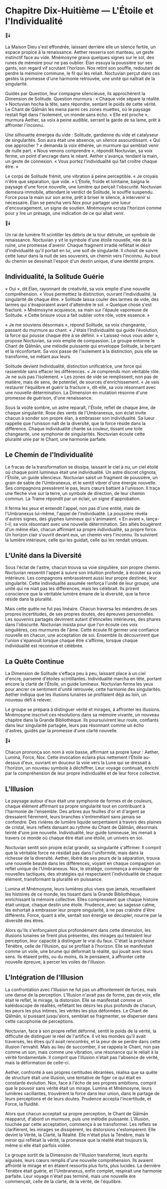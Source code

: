 # Chapitre Dix-Huitième — L'Étoile et l'Individualité
🌌🕯️

La Maison Dieu s'est effondrée, laissant derrière elle un silence fertile, un espace propice à la renaissance. Aether resserra son manteau, un geste instinctif face au vide. Mnémosyne grava quelques signes sur le sol, des runes de mémoire pour ne pas oublier. Élan essuya la poussière sur ses gants, son regard vif scrutant l'horizon. Nox retint son souffle, redoutant de perdre la mémoire commune, le fil qui les reliait. Noctuvian perçut dans ces gestes la promesse d'une harmonie retrouvée, une unité qui naîtrait de la singularité.

Guidés par Question, leur compagne silencieuse, ils approchèrent la Dimension de Solitude. Question murmura : « Chaque vide sépare la réalité. » Noctuvian hocha la tête, sans répondre, sentant le poids de cette vérité. Le Chant de Qālmān les mena parmi ces zones muettes, où le paysage restait figé dans l'isolement, un monde sans écho. « Elle est proche », murmura Aether, sa voix à peine audible, serrant la garde de sa lame, prêt à affronter l'inconnu.

Une silhouette émergea du vide : Solitude, gardienne du vide et catalyseur de singularités. Son aura était une absence, un silence assourdissant. « Qui ose approcher ? » demanda la voix éthérée, un murmure qui semblait venir de nulle part. « Nous venons comprendre », répondit Noctuvian, sa voix ferme, un point d'ancrage dans le néant. Aether s'avança, tendant la main, un geste de connexion. « Vous portez l'individualité qui fait croître chaque être. »

Le corps de Solitude frémit, une vibration à peine perceptible. « Je croyais n'être que séparation, que vide. » L'Étoile, froide et lointaine, baigna le paysage d'une force nouvelle, une lumière qui perçait l'obscurité. Noctuvian demeura immobile, attendant le verdict de Solitude, le souffle suspendu. Force posa la main sur son arme, prêt à briser le silence, à intervenir si nécessaire. Élan se pencha vers Nox pour partager une lueur d'encouragement, un signe de soutien. Mnémosyne scruta l'horizon comme pour y lire un présage, une indication de ce qui allait venir.

🌌🕯️

Un rai de lumière fit scintiller les débris de la tour détruite, un symbole de renaissance. Noctuvian y vit le symbole d'une étoile nouvelle, née de la ruine, une promesse d'avenir. Chaque fragment irradié reflétait le désir d'individualité qu'il portait en lui, une soif de singularité. Il choisit de suivre cette lueur dans la nuit de ses souvenirs, un chemin vers l'inconnu. Au bout du chemin se dessinait l'espoir d'un destin unique, d'une identité propre.

## Individualité, la Solitude Guérie

« Oui », dit Élan, rayonnant de créativité, sa voix emplie d'une nouvelle compréhension. « Vous permettiez la distinction, ouvrant l'individualité, la singularité de chaque être. » Solitude laissa couler des larmes de vide, des larmes qui s'évaporaient avant d'atteindre le sol. « Quelque chose s'est fracturé. » Mnémosyne acquiesce, sa main sur l'épaule vaporeuse de Solitude. « Cette brisure vous a fait oublier votre rôle, votre essence. »

« Je me souviens désormais », répond Solitude, sa voix changeante, passant du murmure au chant. « J'étais l'Individualité qui guide l'évolution, la force qui pousse chaque être à se définir. » « Laissez-nous vous aider », propose Noctuvian, sa voix emplie de compassion. Le groupe entonne le Chant de Qālmān, une mélodie puissante qui enveloppe Solitude, la berçant et la réconfortant. Sa voix passe de l'isolement à la distinction, puis elle se transforme, se mêlant aux leurs.

Solitude devient Individualité, distinction unificatrice, une force qui rassemble sans effacer les différences. « Je comprends mon véritable rôle. Je ne suis pas l'isolement. » Les zones de vide se remplissent, non pas de matière, mais de sens, de potentiel, de sources d'enrichissement. « Je vais restaurer l'équilibre et guérir la fracture », dit-elle, sa voix résonnant avec une nouvelle détermination. La Dimension en mutation résonne d'une promesse de guérison, d'une renaissance.

Sous la voûte sombre, un astre reparaît, l'Étoile, reflet de chaque âme, de chaque singularité. Rose des vents de l'Umbranexus, son éclat invite chacun à sonder son propre élan, à embrasser son individualité. Sa lueur rappelle que l'unisson naît de la diversité, que la force réside dans la différence. Chaque individualité chante sa couleur, tissant une toile changeante, une symphonie de singularités. Noctuvian écoute cette pluralité unie par le Chant, une harmonie parfaite.

## Le Chemin de l'Individualité

Le fracas de la transformation se dissipa, laissant le ciel à nu, un ciel étoilé où chaque point lumineux était une individualité. Un astre discret clignota, l'Étoile, un guide silencieux. Noctuvian saisit un fragment de poussière, un grain de sable de l'Umbranexus, et le sentit vibrer d'une énergie nouvelle. Ses compagnons pressèrent le pas, leurs cœurs battant à l'unisson. Il traça une flèche vive sur la terre, un symbole de direction, de leur chemin commun. La Trame répondit par un éclair, un signe d'approbation.

Il ferma les yeux et entendit l'appel, non pas d'une entité, mais de l'Umbranexus lui-même, l'appel de l'individualité. La poussière révéla d'autres signes, des glyphes lumineux qui s'animaient. « En avant », lança-t-il, sa voix résonnant avec une nouvelle détermination. Ses alliés bougèrent d'un même élan, chacun affirmant sa propre individualité, sa propre force. Un horizon clair s'ouvrit devant eux, un chemin vers l'inconnu. Ils suivirent la lumière intérieure, celle qui les guidait, celle qui les rendait uniques.

## L'Unité dans la Diversité

Sous l'éclat de l'astre, chacun trouva sa voie singulière, son propre chemin. Noctuvian ressentit l'appel à suivre son intuition profonde, à écouter sa voix intérieure. Les compagnons embrassèrent aussi leur propre destinée, leur singularité. Cette individualité assumée renforça l'unité de leur groupe, une unité qui ne niait pas les différences, mais les célébrait. Ils prirent conscience que la véritable lumière émane de la diversité, que la force réside dans la pluralité.

Mais cette quête ne fut pas linéaire. Chacun traversa les méandres de ses propres incertitudes, de ses propres doutes, des épreuves personnelles. Les souvenirs partagés devinrent autant d'étincelles intérieures, des phares dans l'obscurité. Noctuvian insista pour que l'on écoute ces voix singulières, ces murmures de l'âme. Cette écoute fit germer une confiance nouvelle en chacun, une acceptation de soi. Ensemble ils découvrirent que l'union s'épanouit lorsque chaque être s'affirme, lorsque chaque individualité est reconnue et célébrée.

## La Quête Continue

La Dimension de Solitude s'effaça peu à peu, laissant place à un ciel d'encre, parsemé d'étoiles scintillantes. Individualité marcha en tête, portant encore la clarté de l'Étoile, un guide lumineux. Noctuvian ferma les yeux pour ancrer ce sentiment d'unité retrouvée, cette harmonie des singularités. Aether indiqua que les illusions lunaires se profilaient déjà au loin, un nouveau défi à relever.

Le groupe se prépara à distinguer vérité et mirages, à affronter les illusions. Mnémosyne inscrivit ces résolutions dans sa mémoire vivante, un nouveau chapitre dans la Grande Bibliothèque. Ils poursuivirent leur route, confiants dans leur singularité partagée, leurs pas résonnant comme un écho d'astres, guidés par la promesse d'une clarté nouvelle.

🌌🕯️

Chacun prononça son nom à voix basse, affirmant sa propre lueur : Aether, Lumina, Force, Nox. Cette invocation éclaira plus nettement l'Étoile au-dessus d'eux, ouvrant en douceur la voie vers la Lune qui se dressait à l'horizon, un nouveau symbole à déchiffrer. Leur voyage continuait, enrichi par la compréhension de leur propre individualité et de leur force collective.

## L'Illusion

Le paysage autour d'eux était une symphonie de formes et de couleurs, chaque élément affirmant sa propre singularité tout en contribuant à l'harmonie de l'ensemble. Des arbres aux feuilles d'or et d'argent se dressaient fièrement, leurs branches s'entremêlant sans jamais se confondre. Des rivières de lumière liquide serpentaient à travers des plaines de cristal, leurs reflets dansant au rythme du Chant de Qālmān, désormais teinté d'une joie nouvelle. Individualité, leur guide lumineuse, les menait à travers ce monde où chaque être était une étoile, un univers en soi.

Noctuvian sentit son propre éclat grandir, sa singularité s'affirmer. Il comprit que la véritable force ne résidait pas dans l'uniformité, mais dans la richesse de la diversité. Aether, libéré de ses peurs de la séparation, trouva une nouvelle beauté dans les différences, voyant en chaque compagnon un reflet unique de l'Umbranexus. Nox, le stratège, commença à envisager de nouvelles tactiques, des stratégies qui respectaient l'individualité de chaque élément, transformant la pluralité en puissance.

Lumina et Mnémosyne, leurs lumières plus vives que jamais, recueillaient les histoires de ce monde, les tissant dans la Grande Bibliothèque, enrichissant la mémoire collective. Elles comprenaient que chaque histoire était unique, chaque destin une étoile. Prudence, avec sa sagesse calme, les exhortait à embrasser leur propre singularité, à ne pas craindre d'être différents. Force, quant à elle, sentait son énergie se décupler, nourrie par la diversité des êtres.

Alors qu'ils s'enfonçaient plus profondément dans cette dimension, les illusions lunaires se firent plus présentes, des mirages qui testaient leur perception, leur capacité à distinguer le vrai du faux. C'était la prochaine Ténèbre, celle de l'Illusion, qui se profilait à l'horizon. Elle se manifestait comme un voile, une brume qui déformait la réalité, qui jouait avec leurs sens. Ils étaient prêts, ou du moins, ils le pensaient, à affronter cette nouvelle épreuve, à percer les voiles de l'illusion.


## L'Intégration de l'Illusion

La confrontation avec l'Illusion ne fut pas un affrontement de forces, mais une danse de la perception. L'Illusion n'avait pas de forme, pas de voix, elle était le reflet, le mirage, la distorsion. Elle se manifestait comme un kaléidoscope de réalités, reflétant les désirs les plus profonds de chacun, les peurs les plus intimes, les vérités les plus déformées. Le Chant de Qālmān, si puissant jusqu'alors, semblait se fragmenter, se disperser dans cette cacophonie de perceptions.

Noctuvian, face à son propre reflet déformé, sentit le poids de la vérité, la difficulté de distinguer le réel de l'artifice. Il vit les mondes qu'il avait traversés, les êtres qu'il avait rencontrés, et la peur de se perdre dans cette illusion l'envahit. Mais au lieu de succomber, il se rappela le Chant, non pas comme un son, mais comme une vibration, une résonance qui le reliait à la vérité fondamentale. Il comprit que l'illusion n'était pas l'absence de vérité, mais la déformation de celle-ci.

Aether, confronté à ses propres certitudes ébranlées, réalisa que sa quête de structure était une illusion, une tentative de figer ce qui était en constante évolution. Nox, face à l'écho de ses propres ambitions, comprit que le pouvoir sans vérité était un mirage. Lumina et Mnémosyne, leurs lumières vacillantes, trouvèrent la force dans leur union, dans le partage de leurs perceptions et de leurs doutes. Prudence accepta l'incertitude, et Force, la fluidité.

Alors que chacun acceptait sa propre perception, le Chant de Qālmān réapparut, d'abord un murmure, puis une mélodie puissante. L'Illusion, touchée par cette acceptation, commença à se transformer. Les reflets se clarifièrent, les mirages se dissipèrent, les distorsions s'estompèrent. Elle devint la Vérité, la Clarté, la Réalité. Elle n'était plus la Ténèbre, mais le miroir qui reflétait la vérité, la promesse que la réalité était toujours là, même si elle était parfois voilée.

Le groupe sortit de la Dimension de l'Illusion transformé, leurs esprits aiguisés, leurs cœurs remplis d'une nouvelle compréhension. Ils avaient affronté le mirage et en étaient ressortis plus forts, plus lucides. La dernière Ténèbre était guérie, et l'Umbranexus, enfin complet, respirait une harmonie parfaite. Leur voyage n'était pas terminé, mais une nouvelle ère commençait, celle de la clarté, de la vérité, de l'équilibre.
